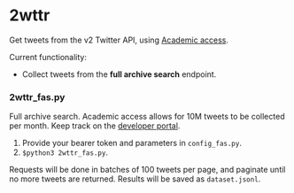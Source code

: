 # 2wttr
Get tweets from the v2 Twitter API, using [Academic access](https://developer.twitter.com/en/solutions/academic-research).

Current functionality:

- Collect tweets from the **full archive search** endpoint.

### 2wttr_fas.py

Full archive search. Academic access allows for 10M tweets to be collected per month. Keep track on the [developer portal](https://developer.twitter.com/en/portal/dashboard).

1. Provide your bearer token and parameters in `config_fas.py`.
2. `$python3 2wttr_fas.py`.

Requests will be done in batches of 100 tweets per page, and paginate until no more tweets are returned. Results will be saved as `dataset.jsonl`.
